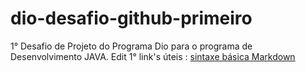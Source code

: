 # dio-desafio-github-primeiro
1° Desafio de Projeto do Programa Dio para o programa de  Desenvolvimento JAVA.
Edit 1° 
link's úteis : 
[sintaxe básica Markdown](https://www.markdownguide.org/basic-syntax/)
